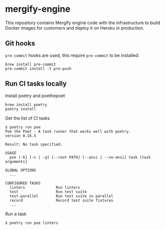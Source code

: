 # mergify-engine

This repository contains Mergify engine code with the infrastructure to build
Docker images for customers and deploy it on Heroku in production.

## Git hooks

`pre-commit` hooks are used, this require `pre-commit` to be installed:

```
brew install pre-commit
pre-commit install -t pre-push
```

## Run CI tasks locally

Install poetry and poethepoet

```
brew install poetry
poetry install
```

Get the list of CI tasks

```
$ poetry run poe
Poe the Poet - A task runner that works well with poetry.
version 0.16.5

Result: No task specified.

USAGE
  poe [-h] [-v | -q] [--root PATH] [--ansi | --no-ansi] task [task arguments]

GLOBAL OPTIONS
  ...

CONFIGURED TASKS
  linters              Run linters
  test                 Run test suite
  test-parallel        Run test suite in parallel
  record               Record test suite fixtures
  ...
```

Run a task

```
$ poetry run poe linters
```
